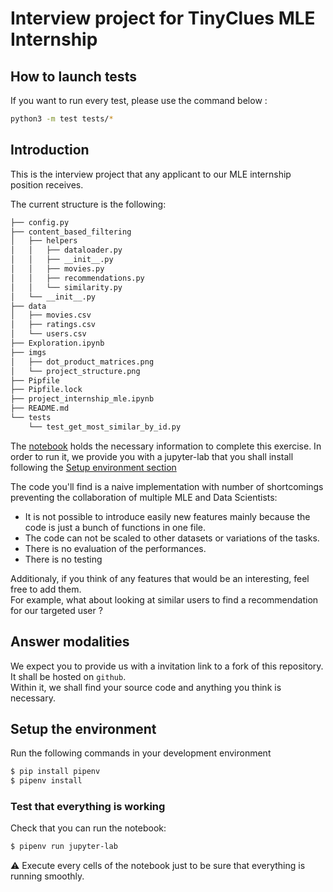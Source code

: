 # Interview project for TinyClues MLE Internship

## How to launch tests

If you want to run every test, please use the command below :

```bash
python3 -m test tests/*
```

## Introduction

This is the interview project that any applicant to our MLE internship position receives.

The current structure is the following:
```bash
├── config.py
├── content_based_filtering
│   ├── helpers
│   │   ├── dataloader.py
│   │   ├── __init__.py
│   │   ├── movies.py
│   │   ├── recommendations.py
│   │   └── similarity.py
│   └── __init__.py
├── data
│   ├── movies.csv
│   ├── ratings.csv
│   └── users.csv
├── Exploration.ipynb
├── imgs
│   ├── dot_product_matrices.png
│   └── project_structure.png
├── Pipfile
├── Pipfile.lock
├── project_internship_mle.ipynb
├── README.md
└── tests
    └── test_get_most_similar_by_id.py
```

The [notebook](project_internship_mle.ipynb) holds the necessary information to complete this exercise.
In order to run it, we provide you with a jupyter-lab that you shall install following the [Setup environment section](#setup-the-environment)

The code you'll find is a naive implementation with number of shortcomings preventing 
the collaboration of multiple MLE and Data Scientists:
- It is not possible to introduce easily new features mainly because the code is just a bunch of functions in one file.
- The code can not be scaled to other datasets or variations of the tasks.
- There is no evaluation of the performances.
- There is no testing

Additionaly, if you think of any features that would be an interesting, feel free to add them.  
For example, what about looking at similar users to find a recommendation for our targeted user ?

## Answer modalities

We expect you to provide us with a invitation link to a fork of this repository. It shall be hosted on `github`.  
Within it, we shall find your source code and anything you think is necessary.


## Setup the environment
Run the following commands in your development environment
```bash
$ pip install pipenv
$ pipenv install
```

### Test that everything is working
Check that you can run the notebook:
```bash
$ pipenv run jupyter-lab
```
:warning: Execute every cells of the notebook just to be sure that everything is running smoothly.
